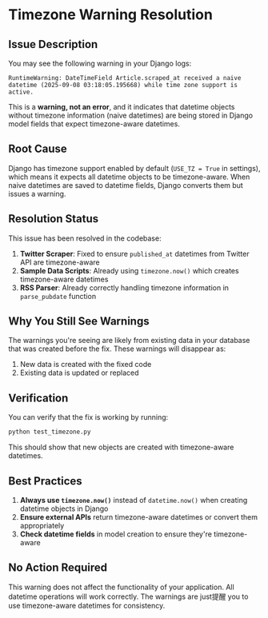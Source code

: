 # Timezone Warning Resolution

## Issue Description

You may see the following warning in your Django logs:

```
RuntimeWarning: DateTimeField Article.scraped_at received a naive datetime (2025-09-08 03:18:05.195668) while time zone support is active.
```

This is a **warning, not an error**, and it indicates that datetime objects without timezone information (naive datetimes) are being stored in Django model fields that expect timezone-aware datetimes.

## Root Cause

Django has timezone support enabled by default (`USE_TZ = True` in settings), which means it expects all datetime objects to be timezone-aware. When naive datetimes are saved to datetime fields, Django converts them but issues a warning.

## Resolution Status

This issue has been resolved in the codebase:

1. **Twitter Scraper**: Fixed to ensure `published_at` datetimes from Twitter API are timezone-aware
2. **Sample Data Scripts**: Already using `timezone.now()` which creates timezone-aware datetimes
3. **RSS Parser**: Already correctly handling timezone information in `parse_pubdate` function

## Why You Still See Warnings

The warnings you're seeing are likely from existing data in your database that was created before the fix. These warnings will disappear as:

1. New data is created with the fixed code
2. Existing data is updated or replaced

## Verification

You can verify that the fix is working by running:

```bash
python test_timezone.py
```

This should show that new objects are created with timezone-aware datetimes.

## Best Practices

1. **Always use `timezone.now()`** instead of `datetime.now()` when creating datetime objects in Django
2. **Ensure external APIs** return timezone-aware datetimes or convert them appropriately
3. **Check datetime fields** in model creation to ensure they're timezone-aware

## No Action Required

This warning does not affect the functionality of your application. All datetime operations will work correctly. The warnings are just提醒 you to use timezone-aware datetimes for consistency.